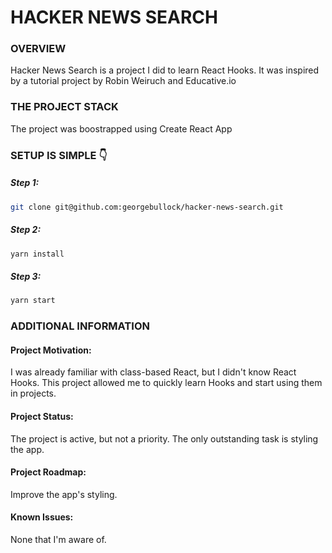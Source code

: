 # HACKER NEWS SEARCH

### OVERVIEW

Hacker News Search is a project I did to learn React Hooks. It was inspired by a tutorial project by Robin Weiruch and Educative.io

### THE PROJECT STACK

The project was boostrapped using Create React App

### SETUP IS SIMPLE 👇

##### Step 1:

```bash
git clone git@github.com:georgebullock/hacker-news-search.git
```

##### Step 2:

```bash
yarn install
```

##### Step 3:

```bash
yarn start
```

### ADDITIONAL INFORMATION

#### Project Motivation:

I was already familiar with class-based React, but I didn't know React Hooks. This project allowed me to quickly learn Hooks and start using them in projects.

#### Project Status:

The project is active, but not a priority. The only outstanding task is styling the app.

#### Project Roadmap:

Improve the app's styling.

#### Known Issues:

None that I'm aware of.
